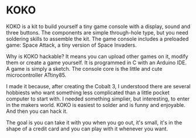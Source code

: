 # KOKO

KOKO is a kit to build yourself a tiny game console with a display, sound and three buttons. The components are simple through-hole type, but you need soldering skills to assemble the kit.
The game console includes a preloaded game: Space Attack, a tiny version of Space Invaders.

Why is KOKO hackable? It means you can upload other games on it, modify them or create a game yourself. It is programmed in C with an Arduino IDE. A game is simply a sketch. The console core is the little and cute microcontroller ATtiny85.

I made it because, after creating the Cobalt 3, I understood there are several hobbiests who want something less complicated than a little pocket computer to start with. I needed something simplier, but interesting, to enter in the makers world. KOKO is easiest to solder and is funny and enjoyable. And then you can hack it.

The goal is you can take it with you when you go out, it's small, it's in the shape of a credit card and you can play with it whenever you want.
